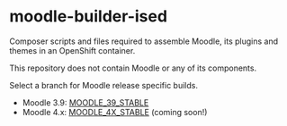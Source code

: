 # moodle-builder-ised
Composer scripts and files required to assemble Moodle, its plugins and themes in an OpenShift container.

This repository does not contain Moodle or any of its components.

Select a branch for Moodle release specific builds.

* Moodle 3.9: [MOODLE_39_STABLE](https://github.com/ised-isde-canada/moodle-builder-ised/tree/MOODLE_39_STABLE)
* Moodle 4.x: [MOODLE_4X_STABLE](https://github.com/ised-isde-canada/moodle-builder-ised/tree/MOODLE_4X_STABLE) (coming soon!)
